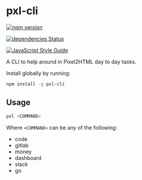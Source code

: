# pxl-cli

[![npm version](https://badge.fury.io/js/pxl-cli.svg)](https://badge.fury.io/js/pxl-cli)

[![dependencies Status](https://david-dm.org/mike3run/pxl-cli/status.svg)](https://david-dm.org/mike3run/pxl-cli)

[![JavaScript Style Guide](https://img.shields.io/badge/code_style-standard-brightgreen.svg)](https://standardjs.com)

A CLI to help around in Pixel2HTML day to day tasks.

Install globally by running:

```bash
npm install -g pxl-cli
```

## Usage

```bash
pxl <COMMAND>
```

Where `<COMMAND>` can be any of the following:

* code
* gitlab
* money
* dashboard
* slack
* go
